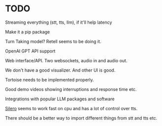 # TODO

Streaming everything (stt, tts, llm), if it'll help latency

Make it a pip package

Turn Taking model? Retell seems to be doing it.

OpenAI GPT API support

Web interface/API. Two websockets, audio in and audio out.

We don't have a good visualizer. And other UI is good.

Tortoise needs to be implemented properly.

Good demo videos showing interruptions and response time etc.

Integrations with popular LLM packages and software

[Silero](https://github.com/snakers4/silero-models) seems to work fast on cpu and has a lot of control over tts.

There should be a better way to import different things from stt and tts etc.
